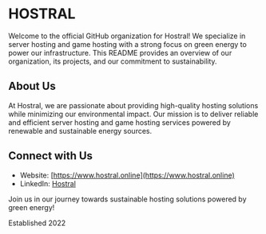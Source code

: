 # HOSTRAL

Welcome to the official GitHub organization for Hostral! We specialize in server hosting and game hosting with a strong focus on green energy to power our infrastructure. This README provides an overview of our organization, its projects, and our commitment to sustainability.

## About Us

At Hostral, we are passionate about providing high-quality hosting solutions while minimizing our environmental impact. Our mission is to deliver reliable and efficient server hosting and game hosting services powered by renewable and sustainable energy sources.

## Connect with Us

- Website: [https://www.hostral.online](https://www.hostral.online)
- LinkedIn: [Hostral](https://www.linkedin.com/company/hostral)

Join us in our journey towards sustainable hosting solutions powered by green energy!

Established 2022